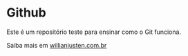 # Github

Este é um repositório teste para ensinar como o Git funciona.

Saiba mais em [willianjusten.com.br](http://willianjusten.com.br)